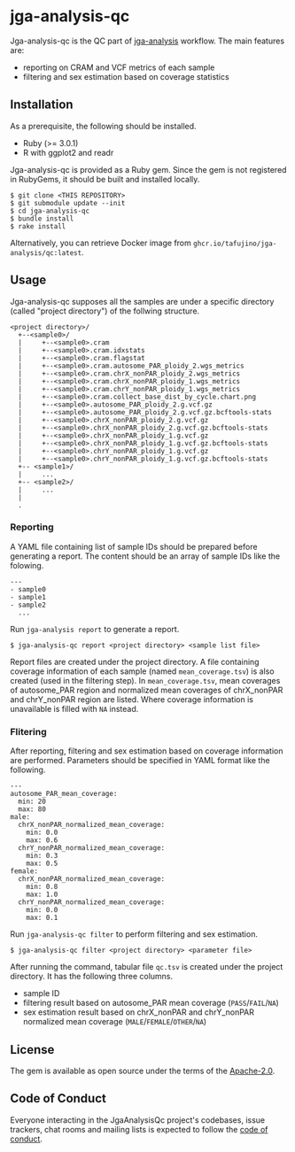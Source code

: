 # jga-analysis-qc

Jga-analysis-qc is the QC part of [jga-analysis](https://github.com/biosciencedbc/jga-analysis) workflow. The main features are:

* reporting on CRAM and VCF metrics of each sample
* filtering and sex estimation based on coverage statistics

## Installation

As a prerequisite, the following should be installed.

* Ruby (>= 3.0.1)
* R with ggplot2 and readr

Jga-analysis-qc is provided as a Ruby gem. Since the gem is not registered in RubyGems, it should be built and installed locally.

```
$ git clone <THIS REPOSITORY>
$ git submodule update --init
$ cd jga-analysis-qc
$ bundle install
$ rake install
```

Alternatively, you can retrieve Docker image from `ghcr.io/tafujino/jga-analysis/qc:latest`.

## Usage

Jga-analysis-qc supposes all the samples are under a specific directory (called "project directory") of the follwing structure.

```
<project directory>/
  +--<sample0>/
  |     +--<sample0>.cram
  |     +--<sample0>.cram.idxstats
  |     +--<sample0>.cram.flagstat
  |     +--<sample0>.cram.autosome_PAR_ploidy_2.wgs_metrics
  |     +--<sample0>.cram.chrX_nonPAR_ploidy_2.wgs_metrics
  |     +--<sample0>.cram.chrX_nonPAR_ploidy_1.wgs_metrics
  |     +--<sample0>.cram.chrY_nonPAR_ploidy_1.wgs_metrics
  |     +--<sample0>.cram.collect_base_dist_by_cycle.chart.png
  |     +--<sample0>.autosome_PAR_ploidy_2.g.vcf.gz
  |     +--<sample0>.autosome_PAR_ploidy_2.g.vcf.gz.bcftools-stats
  |     +--<sample0>.chrX_nonPAR_ploidy_2.g.vcf.gz
  |     +--<sample0>.chrX_nonPAR_ploidy_2.g.vcf.gz.bcftools-stats
  |     +--<sample0>.chrX_nonPAR_ploidy_1.g.vcf.gz
  |     +--<sample0>.chrX_nonPAR_ploidy_1.g.vcf.gz.bcftools-stats
  |     +--<sample0>.chrY_nonPAR_ploidy_1.g.vcf.gz
  |     +--<sample0>.chrY_nonPAR_ploidy_1.g.vcf.gz.bcftools-stats
  +-- <sample1>/
  |     ...
  +-- <sample2>/
  |     ...
  |
  .
```

### Reporting

A YAML file containing list of sample IDs should be prepared before generating a report. The content should be an array of sample IDs like the folowing.

```
---
- sample0
- sample1
- sample2
  ...
```

Run `jga-analysis report` to generate a report.

```
$ jga-analysis-qc report <project directory> <sample list file>
```

Report files are created under the project directory. A file containing coverage information of each sample (named `mean_coverage.tsv`) is also created (used in the filtering step). In `mean_coverage.tsv`, mean coverages of autosome_PAR region and normalized mean coverages of chrX_nonPAR and chrY_nonPAR region are listed. Where coverage information is unavailable is filled with `NA` instead.

### Flitering

After reporting, filtering and sex estimation based on coverage information are performed. Parameters should be specified in YAML format like the following.

```
---
autosome_PAR_mean_coverage:
  min: 20
  max: 80
male:
  chrX_nonPAR_normalized_mean_coverage:
    min: 0.0
    max: 0.6
  chrY_nonPAR_normalized_mean_coverage:
    min: 0.3
    max: 0.5
female:
  chrX_nonPAR_normalized_mean_coverage:
    min: 0.8
    max: 1.0
  chrY_nonPAR_normalized_mean_coverage:
    min: 0.0
    max: 0.1
```

Run `jga-analysis-qc filter` to perform filtering and sex estimation.

```
$ jga-analysis-qc filter <project directory> <parameter file>
```

After running the command, tabular file `qc.tsv` is created under the project directory. It has the following three columns.

* sample ID
* filtering result based on autosome_PAR mean coverage (`PASS`/`FAIL`/`NA`)
* sex estimation result based on chrX_nonPAR and chrY_nonPAR normalized mean coverage (`MALE`/`FEMALE`/`OTHER`/`NA`)

## License

The gem is available as open source under the terms of the [Apache-2.0](https://opensource.org/licenses/Apache-2.0).

## Code of Conduct

Everyone interacting in the JgaAnalysisQc project's codebases, issue trackers, chat rooms and mailing lists is expected to follow the [code of conduct](https://github.com/biosciencedbc/jga-analysis-qc/blob/master/CODE_OF_CONDUCT.md).
